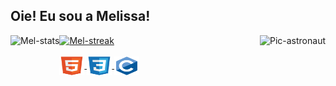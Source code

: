 ## Oie! Eu sou a Melissa!
<div>
  <a href="https://github.com/melissacorrealima">
    <img align="left" alt="Mel-stats" height="180" src="https://github-readme-stats.vercel.app/api?username=melissacorrealima&count_private=true&show_icons=true&theme=radical">
    <img align:"center" alt="Mel-streak" height="180" src="https://github-readme-streak-stats.herokuapp.com?user=pr2tik1&theme=dark&hide_border=true">
    <img align="right" alt="Pic-astronaut" height="180" src="https://img.freepik.com/vetores-gratis/astronauta-bonitinho-trabalhando-no-laptop-cartoon-icone-ilustracao-vetorial-ciencia-tecnologia-icone-isolado_138676-4634.jpg?w=740&t=st=1683333803~exp=1683334403~hmac=552bef30f439a3c548fe40617ee8d29adf47c675ecad6f36eb6d6c8c4cffe676"> 
    </div>
    
  <div style="display: inline_block"><br>
  <img align="center" alt="HTML" height="30" width="40" src="https://raw.githubusercontent.com/devicons/devicon/master/icons/html5/html5-original.svg">
  <img align="center" alt="CSS" height="30" width="40" src="https://raw.githubusercontent.com/devicons/devicon/master/icons/css3/css3-original.svg">
  <img align="center" alt="C" height="30" width="40" src="https://raw.githubusercontent.com/devicons/devicon/master/icons/c/c-original.svg">
</div>

